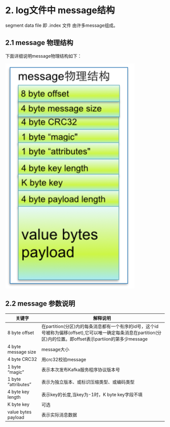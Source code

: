 # 2. log文件中 message结构

segment data file 即 .index 文件 由许多message组成。

## 2.1 message 物理结构

下面详细说明message物理结构如下：

![](../../assets/message物理结构.png)


## 2.2 message 参数说明

| 关键字	| 解释说明 |
|---- |---- |
| 8 byte offset	| 在partition(分区)内的每条消息都有一个有序的id号，这个id号被称为偏移(offset),它可以唯一确定每条消息在partition(分区)内的位置。即offset表示partiion的第多少message |
| 4 byte message size | message大小 |
| 4 byte CRC32 | 用crc32校验message |
| 1 byte “magic” | 表示本次发布Kafka服务程序协议版本号 |
| 1 byte “attributes” | 表示为独立版本、或标识压缩类型、或编码类型 |
| 4 byte key length	| 表示key的长度,当key为-1时，K byte key字段不填 |
| K byte key | 可选 |
| value bytes payload | 表示实际消息数据 |
